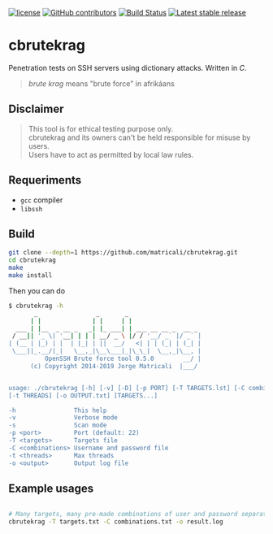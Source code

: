[![license](https://img.shields.io/github/license/matricali/cbrutekrag.svg)](https://matricali.mit-license.org/2014) [![GitHub contributors](https://img.shields.io/github/contributors/matricali/cbrutekrag.svg)](https://github.com/matricali/cbrutekrag/graphs/contributors) [![Build Status](https://travis-ci.org/matricali/cbrutekrag.svg?branch=master)](https://travis-ci.org/matricali/cbrutekrag) [![Latest stable release](https://img.shields.io/badge/dynamic/json.svg?label=stable&url=https%3A%2F%2Fapi.github.com%2Frepos%2Fmatricali%2Fcbrutekrag%2Freleases%2Flatest&query=%24.name&colorB=blue)](https://github.com/matricali/cbrutekrag/releases/latest)

# cbrutekrag
Penetration tests on SSH servers using dictionary attacks. Written in _C_.

> _brute krag_ means "brute force" in afrikáans

## Disclaimer
>This tool is for ethical testing purpose only.   
>cbrutekrag and its owners can't be held responsible for misuse by users.   
>Users have to act as permitted by local law rules.

## Requeriments
* `gcc` compiler
* `libssh`

## Build
```bash
git clone --depth=1 https://github.com/matricali/cbrutekrag.git
cd cbrutekrag
make
make install
```
Then you can do
```bash
$ cbrutekrag -h
       _                _       _
      | |              | |     | |
  ___ | |__  _ __ _   _| |_ ___| | ___ __ __ _  __ _
 / __|| '_ \| '__| | | | __/ _ \ |/ / '__/ _` |/ _` |
| (__ | |_) | |  | |_| | ||  __/   <| | | (_| | (_| |
 \___||_.__/|_|   \__,_|\__\___|_|\_\_|  \__,_|\__, |
          OpenSSH Brute force tool 0.5.0        __/ |
      (c) Copyright 2014-2019 Jorge Matricali  |___/


usage: ./cbrutekrag [-h] [-v] [-D] [-p PORT] [-T TARGETS.lst] [-C combinations.lst]
[-t THREADS] [-o OUTPUT.txt] [TARGETS...]

-h                This help
-v                Verbose mode
-s                Scan mode
-p <port>         Port (default: 22)
-T <targets>      Targets file
-C <combinations> Username and password file
-t <threads>      Max threads
-o <output>       Output log file
```

## Example usages
```bash

# Many targets, many pre-made combinations of user and password separated by space.
cbrutekrag -T targets.txt -C combinations.txt -o result.log
```
